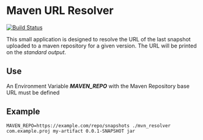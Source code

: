 # Maven URL Resolver
[![Build Status](https://travis-ci.com/javicv/mvn_resolver.svg?branch=master)](https://travis-ci.org/javicv/mvn_resolver)

This small application is designed to resolve the URL of the last snapshot uploaded to a maven repository for a given version. The URL will be printed on the *standard output*.

## Use
An Environment Variable ***MAVEN_REPO*** with the Maven Repository base URL must be defined

## Example
`MAVEN_REPO=https://example.com/repo/snapshots ./mvn_resolver com.example.proj my-artifact 0.0.1-SNAPSHOT jar`
